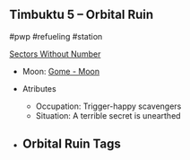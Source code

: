 ## Timbuktu 5 &ndash; Orbital Ruin

#pwp #refueling #station

[Sectors Without Number](https://sectorswithoutnumber.com/sector/bfDcBzTtgpeyLUfwzjio/orbitalRuin/iVP4o1AsnVTjhzJCD2n7)

- Moon: [Gome - Moon](../../../Gaming/StarsWithoutNumber/PiratesWithoutPlunder/Gome%20-%20Moon.md)

- Atributes
	- Occupation: Trigger-happy scavengers
	- Situation: A terrible secret is unearthed

- Orbital Ruin Tags
	- 
